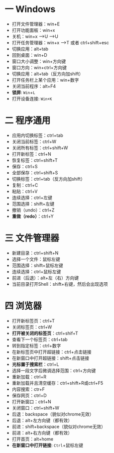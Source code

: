 # 一 Windows

* 打开文件管理器：win+E
* 打开功能面板：win+x
* 关机：win+x -->U -->U
* 打开任务管理器：win+x -->T 或者 ctrl+shift+esc
* 切换应用：alt+tab
* 回到桌面：win+D
* 窗口大小调整：win+方向键
* 窗口方向：win+ctrl+方向键
* 切换应用：alt+tab（反方向加shift）
* 打开任务栏上某个应用：win+数字
* 关闭当前程序：alt+F4
* **锁屏**: `Win`+`L`
* 打开设备连接: `Win+K`

# 二 程序通用

* 应用内切换标签：ctrl+tab
* 关闭当前标签：ctrl+W
* 关闭所有标签：ctrl+shift+W
* 打开新标签：ctrl+N
* 恢复标签：ctrl+shift+T
* 保存：ctrl+S
* 全部保存：ctrl+shift+S
* 切换标签：ctrl+tab（反方向加shift）
* 复制：ctrl+C
* 粘贴：ctrl+V
* 连续选择：ctrl+左键
* 范围选择：shift+左键
* 撤销（undo）：ctrl+Z
* **重做（redo）**：ctrl+Y

# 三 文件管理器

* 新建目录：ctrl+shift+N
* 选择一个文件：鼠标左键
* 范围选择：shift+鼠标左键
* 连续选择：ctrl+鼠标左键
* 前进（后退）：alt+左（右）方向键
* 当前目录打开Shell：shift+右键，然后会出现选项

# 四 浏览器

* 打开新标签页：ctrl+T
* 关闭标签页：ctrl+W
* **打开被关闭的标签页**：ctrl+shif+T
* 查看下一个标签页：ctrl+tab
* 转到指定标签：ctrl+数字
* 在新标签页中打开超链接：ctrl+点击链接
* 在新窗口中打开超链接：shift+点击链接
* **光标置于搜索栏**：ctrl+L
* 选择一段文字后微调选择范围：ctrl+方向键
* 重新加载：ctrl+R
* 重新加载并且清空缓存：ctrl+shift+R或ctrl+F5
* 内容搜索：ctr+F
* 保存网页：ctrl+D
* 打开新窗口：ctrl+N
* 关闭窗口：ctrl+shift+W
* 后退：backspace（貌似对chrome无效）
* 后退：alt+左方向键（都有效）
* 前进：shift+backspace（貌似对chrome无效）
* 前进：alt+右方向键（都有效）
* 打开首页：alt+home
* **在新窗口中打开链接**: `Ctrl`+鼠标左键
